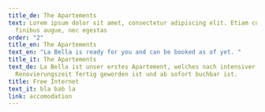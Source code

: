 ```yaml
---
title_de: The Apartements
text: Lorem ipsum dolor sit amet, consectetur adipiscing elit. Etiam cursus
  finibus augue, nec egestas
order: "2"
title_en: The Apartements
text_en: "La Bella is ready for you and can be booked as of yet. "
title_it: The Apartements
text_de: La Bella ist unser erstes Apartement, welches nach intensiver
  Renovierungszeit fertig geworden ist und ab sofort buchbar ist.
title: Free Internet
text_it: bla bab la
link: accomodation
---
```

